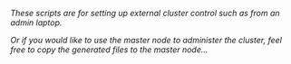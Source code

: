 *These scripts are for setting up external cluster control such as from an admin laptop.*

*Or if you would like to use the master node to administer the cluster, feel free to copy the generated files to the master node...*
